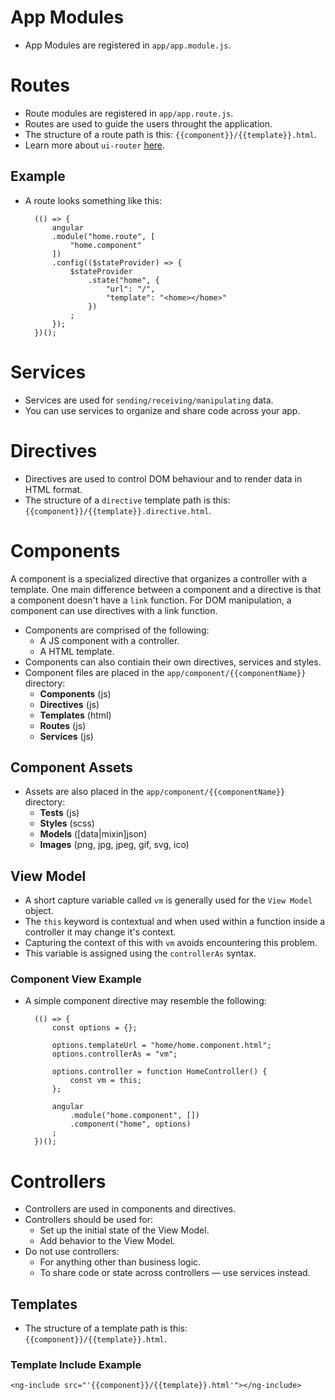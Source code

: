 # App Modules
- App Modules are registered in `app/app.module.js`.

# Routes
- Route modules are registered in `app/app.route.js`.
- Routes are used to guide the users throught the application.
- The structure of a route path is this: `{{component}}/{{template}}.html`.
- Learn more about `ui-router` [here](https://github.com/angular-ui/ui-router).

## Example
- A route looks something like this:

		(() => {
			angular
			.module("home.route", [
				"home.component"
			])
			.config(($stateProvider) => {
				$stateProvider
					.state("home", {
						"url": "/",
						"template": "<home></home>"
					})
				;
			});
		})();

# Services
- Services are used for `sending/receiving/manipulating` data.
- You can use services to organize and share code across your app.

# Directives
- Directives are used to control DOM behaviour and to render data in HTML format.
- The structure of a `directive` template path is this: `{{component}}/{{template}}.directive.html`.

# Components
A component is a specialized directive that organizes a controller with a template. One main difference between a component and a directive is that a component doesn't have a `link` function. For DOM manipulation, a component can use directives with a link function.

- Components are comprised of the following:
	- A JS component with a controller.
	- A HTML template.
- Components can also contiain their own directives, services and styles.
- Component files are placed in the `app/component/{{componentName}}` directory:
	- **Components** (js)
	- **Directives** (js)
	- **Templates** (html)
	- **Routes** (js)
	- **Services** (js)

## Component Assets
- Assets are also placed in the `app/component/{{componentName}}` directory:
	- **Tests** (js)
	- **Styles** (scss)
	- **Models** ([data|mixin]json)
	- **Images** (png, jpg, jpeg, gif, svg, ico)

## View Model
- A short capture variable called `vm` is generally used for the `View Model` object.
- The `this` keyword is contextual and when used within a function inside a controller it may change it's context.
- Capturing the context of this with `vm` avoids encountering this problem.
- This variable is assigned using the `controllerAs` syntax.

### Component View Example
- A simple component directive may resemble the following:

		(() => {
			const options = {};
			
			options.templateUrl = "home/home.component.html";
			options.controllerAs = "vm";
			
			options.controller = function HomeController() {
				const vm = this;
			};
			
			angular
				.module("home.component", [])
				.component("home", options)
			;
		})();

# Controllers
- Controllers are used in components and directives.
- Controllers should be used for:
	- Set up the initial state of the View Model.
	- Add behavior to the View Model.
- Do not use controllers:
	- For anything other than business logic.
	- To share code or state across controllers — use services instead.

## Templates
- The structure of a template path is this: `{{component}}/{{template}}.html`.

### Template Include Example

	<ng-include src="'{{component}}/{{template}}.html'"></ng-include>
